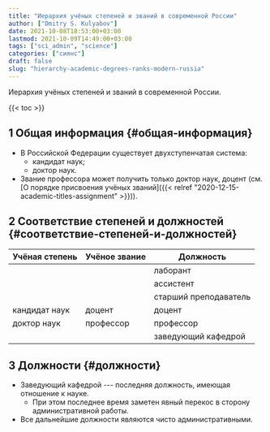 ```yaml
---
title: "Иерархия учёных степеней и званий в современной России"
author: ["Dmitry S. Kulyabov"]
date: 2021-10-08T18:53:00+03:00
lastmod: 2021-10-09T14:49:00+03:00
tags: ["sci_admin", "science"]
categories: ["сиянс"]
draft: false
slug: "hierarchy-academic-degrees-ranks-modern-russia"
---
```


<!--more-->

Иерархия учёных степеней и званий в современной России.

{{< toc >}}


## <span class="section-num">1</span> Общая информация {#общая-информация}

-   В Российской Федерации существует двухступенчатая система:
    -   кандидат наук;
    -   доктор наук.
-   Звание профессора может получить только доктор наук, доцент (см. [О порядке присвоения учёных званий]({{< relref "2020-12-15-academic-titles-assignment" >}})).


## <span class="section-num">2</span> Соответствие степеней и должностей {#соответствие-степеней-и-должностей}

| Учёная степень | Учёное звание | Должность             |
|----------------|---------------|-----------------------|
|                |               | лаборант              |
|                |               | ассистент             |
|                |               | старший преподаватель |
| кандидат наук  | доцент        | доцент                |
| доктор наук    | профессор     | профессор             |
|                |               | заведующий кафедрой   |


## <span class="section-num">3</span> Должности {#должности}

-   Заведующий кафедрой --- последняя должность, имеющая отношение к науке.
    -   При этом последнее время заметен явный перекос в сторону административной работы.
-   Все дальнейшие должности являются чисто административными.
